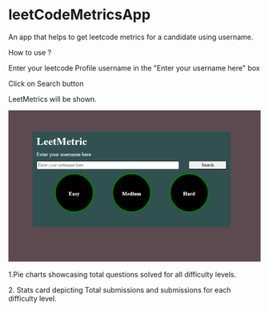 # leetCodeMetricsApp
An app that helps to get leetcode metrics for a candidate using username.

How to use ?

<p>Enter your leetcode Profile username in the "Enter your username here" box</p>
<p>Click on Search button</p> 

LeetMetrics will be shown.

<p align="center">
  <img src="leetcodeMetricApp.jpeg">
</p>

<p> 1.Pie charts showcasing total questions solved for all difficulty levels.</p>
<p> 2. Stats card depicting Total submissions and submissions for each difficulty level.</p>
